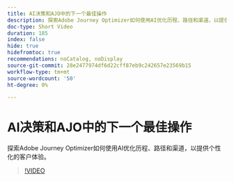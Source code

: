 ```yaml
---
title: AI决策和AJO中的下一个最佳操作
description: 探索Adobe Journey Optimizer如何使用AI优化历程、路径和渠道，以提供个性化的客户体验。
doc-type: Short Video
duration: 185
index: false
hide: true
hidefromtoc: true
recommendations: noCatalog, noDisplay
source-git-commit: 28e2477974df6d22cff87eb9c242657e23569b15
workflow-type: tm+mt
source-wordcount: '50'
ht-degree: 0%

---
```



# AI决策和AJO中的下一个最佳操作

探索Adobe Journey Optimizer如何使用AI优化历程、路径和渠道，以提供个性化的客户体验。

<!-- 62_S520_3442520_184_ai-decisioning-and-next-best-actions-in-ajo -->
>[!VIDEO](https://video.tv.adobe.com/v/3458188/?learn=on&enablevpops=true)
